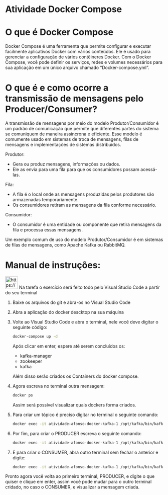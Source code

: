 # Atividade Docker Compose

# O que é Docker Compose

Docker Compose é uma ferramenta que permite configurar e executar facilmente aplicativos Docker com vários conteúdos. Ele é usado para gerenciar a configuração de vários contêineres Docker. Com o Docker Compose, você pode definir os serviços, redes e volumes necessários para sua aplicação em um único arquivo chamado “Docker-compose.yml”.

# O que é e como ocorre a transmissão de mensagens pelo Producer/Consumer?

A transmissão de mensagens por meio do modelo Produtor/Consumidor é um padrão de comunicação que permite que diferentes partes do sistema se comuniquem de maneira assíncrona e eficiente. Esse modelo é comumente usado em sistemas de troca de mensagens, filas de mensagens e implementações de sistemas distribuídos. 

Produtor:

- Gera ou produz mensagens, informações ou dados.
- Ele as envia para uma fila para que os consumidores possam acessá-las.

Fila:

- A fila é o local onde as mensagens produzidas pelos produtores são armazenadas temporariamente.
- Os consumidores retiram as mensagens da fila conforme necessário.

Consumidor:
- O consumidor é uma entidade ou componente que retira mensagens da fila e processa essas mensagens.

Um exemplo comum de uso do modelo Produtor/Consumidor é em sistemas de filas de mensagens, como Apache Kafka ou RabbitMQ.

# Manual de instruções:

<aside>
<img src="https://www.notion.so/icons/notification_gray.svg" alt="https://www.notion.so/icons/notification_gray.svg" width="40px" /> Na tarefa o exercício será feito todo pelo Visual Studio Code a partir do seu terminal

</aside>

1. Baixe os arquivos do git e abra-os no Visual Studio Code
2. Abra a aplicação do docker descktop na sua máquina
3. Volte ao Visual Studio Code e abra o terminal, nele você deve digitar o seguinte código:
    
    ```bash
    docker-compose up -d
    ```
    
    Após clicar em enter, espere até serem concluídos os:
    
    - kafka-manager
    - zookeeper
    - kafka
    
    Além disso serão criados os Containers do docker compose.
    
4. Agora escreva no terminal outra mensagem:
    
    ```bash
    docker ps
    ```
    
    Assim será possível visualizar quais dockers forma criados.
    
5. Para criar um tópico é preciso digitar no terminal o seguinte comando:
    
    ```bash
    docker exec -it atividade-afonso-docker-kafka-1 /opt/kafka/bin/kafka-topics.sh --create --topic test-topic --bootstrap-server localhost:9092 --partitions 1 --replication-factor 1
    ```
    

    
6. Por fim, para criar o PRODUCER escreva o seguinte comando:
    
    ```bash
    docker exec -it atividade-afonso-docker-kafka-1 /opt/kafka/bin/kafka-console-producer.sh --topic test-topic --bootstrap-server localhost:9092
    ```
    
7. E para criar o CONSUMER, abra outro terminal sem fechar o anterior e digite:
    
    ```bash
    docker exec -it atividade-afonso-docker-kafka-1 /opt/kafka/bin/kafka-console-consumer.sh --topic test-topic --bootstrap-server localhost:9092
    ```
    

Pronto agora você volta ao primeiro terminal, PRODUCER, e digite o que quiser e clique em enter, assim você pode mudar para o outro terminal cridado, no caso o CONSUMER, e visualizar a mensagem criada.
